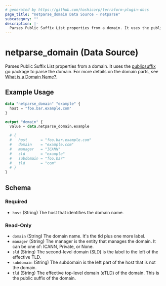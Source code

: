 ```yaml
---
# generated by https://github.com/hashicorp/terraform-plugin-docs
page_title: "netparse_domain Data Source - netparse"
subcategory: ""
description: |-
  Parses Public Suffix List properties from a domain. It uses the publicsuffix https://pkg.go.dev/golang.org/x/net/publicsuffix go package to parse the domain. For more details on the domain parts, see What is a Domain Name? https://developer.mozilla.org/en-US/docs/Learn/Common_questions/Web_mechanics/What_is_a_domain_name.
---
```


# netparse_domain (Data Source)

Parses Public Suffix List properties from a domain. It uses the [publicsuffix](https://pkg.go.dev/golang.org/x/net/publicsuffix) go package to parse the domain. For more details on the domain parts, see [What is a Domain Name?](https://developer.mozilla.org/en-US/docs/Learn/Common_questions/Web_mechanics/What_is_a_domain_name).

## Example Usage

```terraform
data "netparse_domain" "example" {
  host = "foo.bar.example.com"
}

output "domain" {
  value = data.netparse_domain.example

  # {
  #   host      = "foo.bar.example.com"
  #   domain    = "example.com"
  #   manager   = "ICANN"
  #   sld       = "example"
  #   subdomain = "foo.bar"
  #   tld       = "com"
  # }
}
```

<!-- schema generated by tfplugindocs -->
## Schema

### Required

- `host` (String) The host that identifies the domain name.

### Read-Only

- `domain` (String) The domain name. It's the tld plus one more label.
- `manager` (String) The manager is the entity that manages the domain. It can be one of: ICANN, Private, or None.
- `sld` (String) The second-level domain (SLD) is the label to the left of the effective TLD.
- `subdomain` (String) The subdomain is the left part of the host that is not the domain.
- `tld` (String) The effective top-level domain (eTLD) of the domain. This is the public suffix of the domain.
